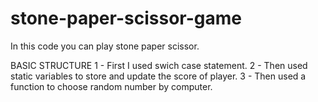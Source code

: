 # stone-paper-scissor-game
In this code you can play stone paper scissor.

BASIC STRUCTURE
    1 - First I used swich case statement.
    2 - Then used static variables to store and update the score of player.
    3 - Then used a function to choose random number by computer.
